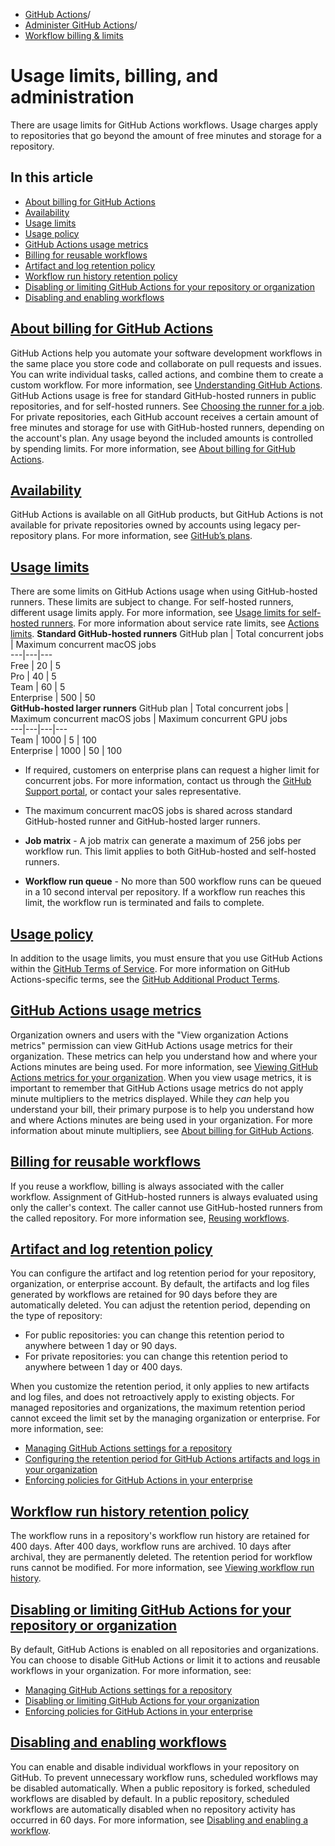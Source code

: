   * [GitHub Actions](https://docs.github.com/en/actions "GitHub Actions")/
  * [Administer GitHub Actions](https://docs.github.com/en/actions/administering-github-actions "Administer GitHub Actions")/
  * [Workflow billing & limits](https://docs.github.com/en/actions/administering-github-actions/usage-limits-billing-and-administration "Workflow billing & limits")


# Usage limits, billing, and administration
There are usage limits for GitHub Actions workflows. Usage charges apply to repositories that go beyond the amount of free minutes and storage for a repository.
## In this article
  * [About billing for GitHub Actions](https://docs.github.com/en/actions/administering-github-actions/usage-limits-billing-and-administration#about-billing-for-github-actions)
  * [Availability](https://docs.github.com/en/actions/administering-github-actions/usage-limits-billing-and-administration#availability)
  * [Usage limits](https://docs.github.com/en/actions/administering-github-actions/usage-limits-billing-and-administration#usage-limits)
  * [Usage policy](https://docs.github.com/en/actions/administering-github-actions/usage-limits-billing-and-administration#usage-policy)
  * [GitHub Actions usage metrics](https://docs.github.com/en/actions/administering-github-actions/usage-limits-billing-and-administration#github-actions-usage-metrics)
  * [Billing for reusable workflows](https://docs.github.com/en/actions/administering-github-actions/usage-limits-billing-and-administration#billing-for-reusable-workflows)
  * [Artifact and log retention policy](https://docs.github.com/en/actions/administering-github-actions/usage-limits-billing-and-administration#artifact-and-log-retention-policy)
  * [Workflow run history retention policy](https://docs.github.com/en/actions/administering-github-actions/usage-limits-billing-and-administration#workflow-run-history-retention-policy)
  * [Disabling or limiting GitHub Actions for your repository or organization](https://docs.github.com/en/actions/administering-github-actions/usage-limits-billing-and-administration#disabling-or-limiting-github-actions-for-your-repository-or-organization)
  * [Disabling and enabling workflows](https://docs.github.com/en/actions/administering-github-actions/usage-limits-billing-and-administration#disabling-and-enabling-workflows)


## [About billing for GitHub Actions](https://docs.github.com/en/actions/administering-github-actions/usage-limits-billing-and-administration#about-billing-for-github-actions)
GitHub Actions help you automate your software development workflows in the same place you store code and collaborate on pull requests and issues. You can write individual tasks, called actions, and combine them to create a custom workflow. For more information, see [Understanding GitHub Actions](https://docs.github.com/en/actions/learn-github-actions/understanding-github-actions).
GitHub Actions usage is free for standard GitHub-hosted runners in public repositories, and for self-hosted runners. See [Choosing the runner for a job](https://docs.github.com/en/actions/writing-workflows/choosing-where-your-workflow-runs/choosing-the-runner-for-a-job#standard-github-hosted-runners-for-public-repositories). For private repositories, each GitHub account receives a certain amount of free minutes and storage for use with GitHub-hosted runners, depending on the account's plan. Any usage beyond the included amounts is controlled by spending limits. For more information, see [About billing for GitHub Actions](https://docs.github.com/en/billing/managing-billing-for-github-actions/about-billing-for-github-actions).
## [Availability](https://docs.github.com/en/actions/administering-github-actions/usage-limits-billing-and-administration#availability)
GitHub Actions is available on all GitHub products, but GitHub Actions is not available for private repositories owned by accounts using legacy per-repository plans. For more information, see [GitHub’s plans](https://docs.github.com/en/get-started/learning-about-github/githubs-plans).
## [Usage limits](https://docs.github.com/en/actions/administering-github-actions/usage-limits-billing-and-administration#usage-limits)
There are some limits on GitHub Actions usage when using GitHub-hosted runners. These limits are subject to change.
For self-hosted runners, different usage limits apply. For more information, see [Usage limits for self-hosted runners](https://docs.github.com/en/actions/hosting-your-own-runners/managing-self-hosted-runners/usage-limits-for-self-hosted-runners).
For more information about service rate limits, see [Actions limits](https://docs.github.com/en/actions/monitoring-and-troubleshooting-workflows/troubleshooting-workflows/actions-limits).
**Standard GitHub-hosted runners**
GitHub plan | Total concurrent jobs | Maximum concurrent macOS jobs  
---|---|---  
Free | 20 | 5  
Pro | 40 | 5  
Team | 60 | 5  
Enterprise | 500 | 50  
**GitHub-hosted larger runners**
GitHub plan | Total concurrent jobs | Maximum concurrent macOS jobs | Maximum concurrent GPU jobs  
---|---|---|---  
Team | 1000 | 5 | 100  
Enterprise | 1000 | 50 | 100  
  * If required, customers on enterprise plans can request a higher limit for concurrent jobs. For more information, contact us through the [GitHub Support portal](https://support.github.com/), or contact your sales representative.
  * The maximum concurrent macOS jobs is shared across standard GitHub-hosted runner and GitHub-hosted larger runners.


  * **Job matrix** - A job matrix can generate a maximum of 256 jobs per workflow run. This limit applies to both GitHub-hosted and self-hosted runners.
  * **Workflow run queue** - No more than 500 workflow runs can be queued in a 10 second interval per repository. If a workflow run reaches this limit, the workflow run is terminated and fails to complete.


## [Usage policy](https://docs.github.com/en/actions/administering-github-actions/usage-limits-billing-and-administration#usage-policy)
In addition to the usage limits, you must ensure that you use GitHub Actions within the [GitHub Terms of Service](https://docs.github.com/en/site-policy/github-terms/github-terms-of-service). For more information on GitHub Actions-specific terms, see the [GitHub Additional Product Terms](https://docs.github.com/en/site-policy/github-terms/github-terms-for-additional-products-and-features#a-actions-usage).
## [GitHub Actions usage metrics](https://docs.github.com/en/actions/administering-github-actions/usage-limits-billing-and-administration#github-actions-usage-metrics)
Organization owners and users with the "View organization Actions metrics" permission can view GitHub Actions usage metrics for their organization. These metrics can help you understand how and where your Actions minutes are being used. For more information, see [Viewing GitHub Actions metrics for your organization](https://docs.github.com/en/enterprise-cloud@latest/organizations/collaborating-with-groups-in-organizations/viewing-usage-metrics-for-github-actions).
When you view usage metrics, it is important to remember that GitHub Actions usage metrics do not apply minute multipliers to the metrics displayed. While they _can_ help you understand your bill, their primary purpose is to help you understand how and where Actions minutes are being used in your organization.
For more information about minute multipliers, see [About billing for GitHub Actions](https://docs.github.com/en/billing/managing-billing-for-github-actions/about-billing-for-github-actions#minute-multipliers).
## [Billing for reusable workflows](https://docs.github.com/en/actions/administering-github-actions/usage-limits-billing-and-administration#billing-for-reusable-workflows)
If you reuse a workflow, billing is always associated with the caller workflow. Assignment of GitHub-hosted runners is always evaluated using only the caller's context. The caller cannot use GitHub-hosted runners from the called repository.
For more information see, [Reusing workflows](https://docs.github.com/en/actions/using-workflows/reusing-workflows).
## [Artifact and log retention policy](https://docs.github.com/en/actions/administering-github-actions/usage-limits-billing-and-administration#artifact-and-log-retention-policy)
You can configure the artifact and log retention period for your repository, organization, or enterprise account.
By default, the artifacts and log files generated by workflows are retained for 90 days before they are automatically deleted. You can adjust the retention period, depending on the type of repository:
  * For public repositories: you can change this retention period to anywhere between 1 day or 90 days.
  * For private repositories: you can change this retention period to anywhere between 1 day or 400 days.


When you customize the retention period, it only applies to new artifacts and log files, and does not retroactively apply to existing objects. For managed repositories and organizations, the maximum retention period cannot exceed the limit set by the managing organization or enterprise.
For more information, see:
  * [Managing GitHub Actions settings for a repository](https://docs.github.com/en/repositories/managing-your-repositorys-settings-and-features/enabling-features-for-your-repository/managing-github-actions-settings-for-a-repository#configuring-the-retention-period-for-github-actions-artifacts-and-logs-in-your-repository)
  * [Configuring the retention period for GitHub Actions artifacts and logs in your organization](https://docs.github.com/en/organizations/managing-organization-settings/configuring-the-retention-period-for-github-actions-artifacts-and-logs-in-your-organization)
  * [Enforcing policies for GitHub Actions in your enterprise](https://docs.github.com/en/enterprise-cloud@latest/admin/policies/enforcing-policies-for-your-enterprise/enforcing-policies-for-github-actions-in-your-enterprise#enforcing-a-policy-for-artifact-and-log-retention-in-your-enterprise)


## [Workflow run history retention policy](https://docs.github.com/en/actions/administering-github-actions/usage-limits-billing-and-administration#workflow-run-history-retention-policy)
The workflow runs in a repository's workflow run history are retained for 400 days. After 400 days, workflow runs are archived. 10 days after archival, they are permanently deleted. The retention period for workflow runs cannot be modified. For more information, see [Viewing workflow run history](https://docs.github.com/en/actions/monitoring-and-troubleshooting-workflows/monitoring-workflows/viewing-workflow-run-history).
## [Disabling or limiting GitHub Actions for your repository or organization](https://docs.github.com/en/actions/administering-github-actions/usage-limits-billing-and-administration#disabling-or-limiting-github-actions-for-your-repository-or-organization)
By default, GitHub Actions is enabled on all repositories and organizations. You can choose to disable GitHub Actions or limit it to actions and reusable workflows in your organization.
For more information, see:
  * [Managing GitHub Actions settings for a repository](https://docs.github.com/en/repositories/managing-your-repositorys-settings-and-features/enabling-features-for-your-repository/managing-github-actions-settings-for-a-repository)
  * [Disabling or limiting GitHub Actions for your organization](https://docs.github.com/en/organizations/managing-organization-settings/disabling-or-limiting-github-actions-for-your-organization)
  * [Enforcing policies for GitHub Actions in your enterprise](https://docs.github.com/en/enterprise-cloud@latest/admin/policies/enforcing-policies-for-your-enterprise/enforcing-policies-for-github-actions-in-your-enterprise)


## [Disabling and enabling workflows](https://docs.github.com/en/actions/administering-github-actions/usage-limits-billing-and-administration#disabling-and-enabling-workflows)
You can enable and disable individual workflows in your repository on GitHub.
To prevent unnecessary workflow runs, scheduled workflows may be disabled automatically. When a public repository is forked, scheduled workflows are disabled by default. In a public repository, scheduled workflows are automatically disabled when no repository activity has occurred in 60 days.
For more information, see [Disabling and enabling a workflow](https://docs.github.com/en/actions/managing-workflow-runs/disabling-and-enabling-a-workflow).
